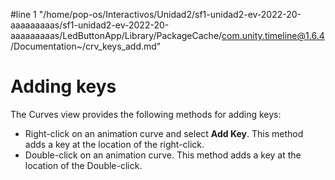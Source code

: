 #line 1 "/home/pop-os/Interactivos/Unidad2/sf1-unidad2-ev-2022-20-aaaaaaaaas/sf1-unidad2-ev-2022-20-aaaaaaaaas/LedButtonApp/Library/PackageCache/com.unity.timeline@1.6.4/Documentation~/crv_keys_add.md"
# Adding keys

The Curves view provides the following methods for adding keys:

* Right-click on an animation curve and select **Add Key**. This method adds a key at the location of the right-click.
* Double-click on an animation curve. This method adds a key at the location of the Double-click.

